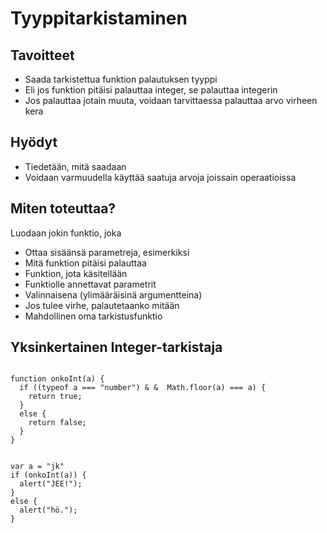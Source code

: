 Tyyppitarkistaminen
===================

Tavoitteet
----------

* Saada tarkistettua funktion palautuksen tyyppi
* Eli jos funktion pitäisi palauttaa integer, se palauttaa integerin
* Jos palauttaa jotain muuta, voidaan tarvittaessa palauttaa arvo virheen kera

Hyödyt
------

* Tiedetään, mitä saadaan
* Voidaan varmuudella käyttää saatuja arvoja joissain operaatioissa

Miten toteuttaa?
----------------

Luodaan jokin funktio, joka

* Ottaa sisäänsä parametreja, esimerkiksi
* Mitä funktion pitäisi palauttaa
* Funktion, jota käsitellään
* Funktiolle annettavat parametrit
* Valinnaisena (ylimääräisinä argumentteina)
*   Jos tulee virhe, palautetaanko mitään
*   Mahdollinen oma tarkistusfunktio

Yksinkertainen Integer-tarkistaja
---------------------------------

<pre><code>
function onkoInt(a) {
  if ((typeof a === "number") &amp; &amp;  Math.floor(a) === a) {
    return true;
  }
  else {
    return false;
  }
}
</br>
var a = "jk"
if (onkoInt(a)) {
  alert("JEE!");
}
else {
  alert("hö.");
}
</code></pre>
